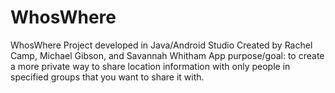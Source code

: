 # WhosWhere
WhosWhere Project developed in Java/Android Studio
Created by Rachel Camp, Michael Gibson, and Savannah Whitham
App purpose/goal: to create a more private way to share location information with
only people in specified groups that you want to share it with.
